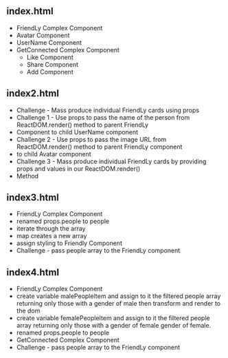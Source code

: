 ## index.html

- FriendLy Complex Component
- Avatar Component
- UserName Component
- GetConnected Complex Component
    - Like Component
    - Share Component
    - Add Component

## index2.html

- Challenge - Mass produce individual FriendLy cards using props
- Challenge 1 - Use props to pass the name of the person from ReactDOM.render() method to parent FriendLy
- Component to child UserName component
- Challenge 2 - Use props to pass the image URL from ReactDOM.render() method to parent FriendLy component
- to child Avatar component
- Challenge 3 - Mass produce individual FriendLy cards by providing props and values in our ReactDOM.render()
- Method

## index3.html

- FriendLy Complex Component
- renamed props.people to people
- iterate through the array
- map creates a new array
- assign styling to Friendly Component
- Challenge - pass people array to the FriendLy component

## index4.html

- FriendLy Complex Component
- create variable malePeopleItem and assign to it the filtered people array returning only those with a gender of male then transform and render to the dom
- create variable femalePeopleItem and assign to it the filtered people array returning only those with a gender of female gender of female.
- renamed props.people to people
- GetConnected Complex Component
- Challenge - pass people array to the FriendLy component
